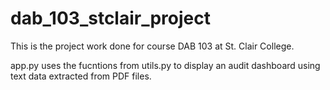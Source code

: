 # dab_103_stclair_project
 This is the project work done for course DAB 103 at St. Clair College.
 
 app.py uses the fucntions from utils.py to display an audit dashboard using text data extracted from PDF files.
